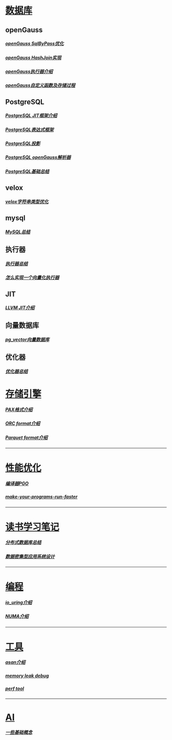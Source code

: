 # [数据库](https://github.com/onelazyteam/blog/tree/master/database)

## openGauss

##### [openGauss SqlByPass优化](https://github.com/onelazyteam/blog/blob/master/database/openGauss-SqlByPass.md)

##### [openGauss HashJoin实现](https://github.com/onelazyteam/blog/blob/master/database/openGauss-HashJoin.md)

##### 	[openGauss执行器介绍](https://github.com/onelazyteam/blog/blob/master/database/openGauss%E6%89%A7%E8%A1%8C%E5%99%A8%E6%B5%81%E7%A8%8B.md)

##### 	[openGauss自定义函数及存储过程](https://github.com/onelazyteam/blog/blob/master/database/openGauss%E8%87%AA%E5%AE%9A%E4%B9%89%E5%87%BD%E6%95%B0%E5%92%8C%E5%AD%98%E5%82%A8%E8%BF%87%E7%A8%8B%E8%A7%A3%E6%9E%90.md)



## PostgreSQL

##### [PostgreSQL JIT框架介绍](https://github.com/onelazyteam/blog/blob/master/database/PostgreSQL17-JIT.md)

##### [PostgreSQL表达式框架](https://github.com/onelazyteam/blog/blob/master/database/PostgreSQL-Expr.md)

##### [PostgreSQL投影](https://github.com/onelazyteam/blog/blob/master/database/PostgreSQL-Projection.md)

##### [PostgreSQL openGauss解析器](https://github.com/onelazyteam/blog/blob/master/database/pg-og%E8%A7%A3%E6%9E%90%E5%99%A8.md)

##### [PostgreSQL基础总结](https://github.com/onelazyteam/blog/blob/master/database/postgres%E6%80%BB%E7%BB%93.md)



## velox

##### [velox字符串类型优化](https://github.com/onelazyteam/blog/blob/master/database/velox-string-optimization.md)



## mysql

##### [MySQL总结](https://github.com/onelazyteam/blog/blob/master/database/mysql_summarize.md)



## 执行器

##### [执行器总结](https://github.com/onelazyteam/blog/blob/master/database/%E6%89%A7%E8%A1%8C%E5%99%A8.md)

##### [怎么实现一个向量化执行器](https://github.com/onelazyteam/blog/blob/master/database/how-to-implement-a-vectorized-executor.md)



## JIT

##### [LLVM JIT介绍](https://github.com/onelazyteam/blog/blob/master/database/LLVM-JIT.md)



## 向量数据库

##### [pg_vector向量数据库](https://github.com/onelazyteam/blog/blob/master/vectordb/pg_vector.md)



## 优化器

##### [优化器总结](https://github.com/onelazyteam/blog/blob/master/database/%E4%BC%98%E5%8C%96%E5%99%A8%E4%BB%8B%E7%BB%8D.md)



# [存储引擎](https://github.com/onelazyteam/blog/tree/master/storage)

##### [PAX格式介绍](https://github.com/onelazyteam/blog/blob/master/storage/pax-format.md)

##### [ORC format介绍](https://github.com/onelazyteam/blog/blob/master/storage/orc-format.md)

##### [Parquet format介绍](https://github.com/onelazyteam/blog/blob/master/storage/parquet-format.md)



-------------------------------------------------------------------------------------------------------------------------------------------------------------------------------------------

# [性能优化](https://github.com/onelazyteam/blog/tree/master/performance-optimization)

##### [编译器PGO](https://github.com/onelazyteam/blog/blob/master/performance-optimization/%E7%BC%96%E8%AF%91%E5%99%A8PGO%E6%8A%80%E6%9C%AF%E6%98%AF%E4%BB%80%E4%B9%88.md)

##### [make-your-programs-run-faster](https://github.com/onelazyteam/blog/blob/master/performance-optimization/make-your-programs-run-faster.md)

-------------------------------------------------------------------------------------------------------------------------------------------------------------------------------------------



# [读书学习笔记](https://github.com/onelazyteam/blog/tree/master/reading-notes)

##### [分布式数据库总结](https://github.com/onelazyteam/blog/tree/master/reading-notes/%E5%88%86%E5%B8%83%E5%BC%8F%E6%95%B0%E6%8D%AE%E5%BA%93%E8%AF%BE%E7%A8%8B)

##### [数据密集型应用系统设计](https://github.com/onelazyteam/blog/tree/master/reading-notes/%E6%95%B0%E6%8D%AE%E5%AF%86%E9%9B%86%E5%9E%8B%E5%BA%94%E7%94%A8%E7%B3%BB%E7%BB%9F%E8%AE%BE%E8%AE%A1)

-------------------------------------------------------------------------------------------------------------------------------------------------------------------------------------------



# [编程](https://github.com/onelazyteam/blog/tree/master/programming)

##### [io_uring介绍](https://github.com/onelazyteam/blog/blob/master/programming/io_uring%20%E4%BB%8B%E7%BB%8D%E4%BB%A5%E5%8F%8A%E7%A4%BA%E4%BE%8B.markdown)

##### [NUMA介绍](https://github.com/onelazyteam/blog/blob/master/programming/NUMA.md)

-------------------------------------------------------------------------------------------------------------------------------------------------------------------------------------------



# [工具](https://github.com/onelazyteam/blog/tree/master/development-tools)

##### [asan介绍](https://github.com/onelazyteam/blog/tree/master/development-tools/analyze_memory_issues_in_C_C++.md)

##### [memory leak debug](https://github.com/onelazyteam/blog/tree/master/development-tools/memory_leak_debug.md)

##### [perf tool](https://github.com/onelazyteam/blog/tree/master/development-tools/about_perf.md)

-------------------------------------------------------------------------------------------------------------------------------------------------------------------------------------------



# [AI](https://github.com/onelazyteam/blog/tree/master/ai)

##### [一些基础概念](https://github.com/onelazyteam/blog/tree/master/ai/ai-basci.md)
